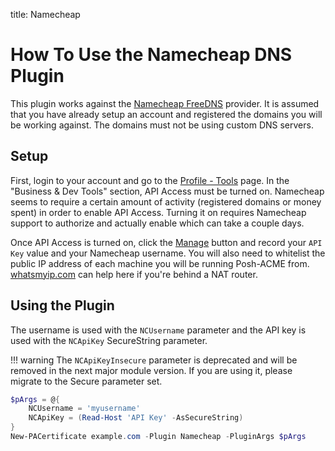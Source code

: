 title: Namecheap

# How To Use the Namecheap DNS Plugin

This plugin works against the [Namecheap FreeDNS](https://www.namecheap.com/domains/freedns/) provider. It is assumed that you have already setup an account and registered the domains you will be working against. The domains must not be using custom DNS servers.

## Setup

First, login to your account and go to the [Profile - Tools](https://ap.www.namecheap.com/settings/tools) page. In the "Business & Dev Tools" section, API Access must be turned on. Namecheap seems to require a certain amount of activity (registered domains or money spent) in order to enable API Access. Turning it on requires Namecheap support to authorize and actually enable which can take a couple days.

Once API Access is turned on, click the [Manage](https://ap.www.namecheap.com/settings/tools/apiaccess) button and record your `API Key` value and your Namecheap username. You will also need to whitelist the public IP address of each machine you will be running Posh-ACME from. [whatsmyip.com](https://whatsmyip.com/) can help here if you're behind a NAT router.

## Using the Plugin

The username is used with the `NCUsername` parameter and the API key is used with the `NCApiKey` SecureString parameter.

!!! warning
    The `NCApiKeyInsecure` parameter is deprecated and will be removed in the next major module version. If you are using it, please migrate to the Secure parameter set.

```powershell
$pArgs = @{
    NCUsername = 'myusername'
    NCApiKey = (Read-Host 'API Key' -AsSecureString)
}
New-PACertificate example.com -Plugin Namecheap -PluginArgs $pArgs
```
